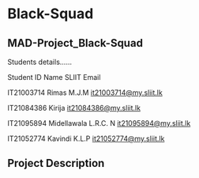 # Black-Squad

MAD-Project_Black-Squad
-------------------------------------------------------------------------------------------------------------

Students details......

Student ID 	Name	                SLIIT Email

IT21003714	Rimas M.J.M	          it21003714@my.sliit.lk

IT21084386	Kirija	              it21084386@my.sliit.lk

IT21095894	Midellawala L.R.C. N	it21095894@my.sliit.lk

IT21052774	Kavindi K.L.P	        it21052774@my.sliit.lk


Project Description
-------------------------------------------------------------------------------------------------------------
